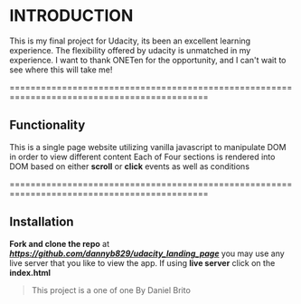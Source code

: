 # INTRODUCTION
This is my final project for Udacity, its been an excellent learning experience. The flexibility offered by udacity is unmatched in my experience. I want to thank ONETen for the opportunity, and I can't wait to see where this will take me!

============================================================================================

## Functionality
This is a single page website utilizing vanilla javascript to manipulate DOM in order to view different content Each of Four sections is rendered into DOM based on either **scroll** or **click** events as well as conditions

============================================================================================

## Installation
**Fork and clone the repo** at ***https://github.com/dannyb829/udacity_landing_page*** you may use any live server that you like to view the app. If using **live server** click on the **index.html**


> This project is a one of one By Daniel Brito

